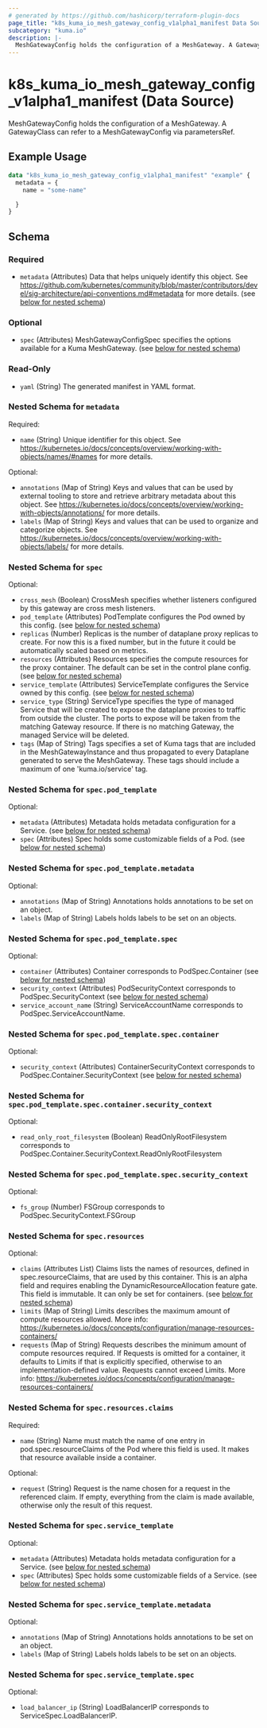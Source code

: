 ```yaml
---
# generated by https://github.com/hashicorp/terraform-plugin-docs
page_title: "k8s_kuma_io_mesh_gateway_config_v1alpha1_manifest Data Source - terraform-provider-k8s"
subcategory: "kuma.io"
description: |-
  MeshGatewayConfig holds the configuration of a MeshGateway. A GatewayClass can refer to a MeshGatewayConfig via parametersRef.
---
```


# k8s_kuma_io_mesh_gateway_config_v1alpha1_manifest (Data Source)

MeshGatewayConfig holds the configuration of a MeshGateway. A GatewayClass can refer to a MeshGatewayConfig via parametersRef.

## Example Usage

```terraform
data "k8s_kuma_io_mesh_gateway_config_v1alpha1_manifest" "example" {
  metadata = {
    name = "some-name"

  }
}
```

<!-- schema generated by tfplugindocs -->
## Schema

### Required

- `metadata` (Attributes) Data that helps uniquely identify this object. See https://github.com/kubernetes/community/blob/master/contributors/devel/sig-architecture/api-conventions.md#metadata for more details. (see [below for nested schema](#nestedatt--metadata))

### Optional

- `spec` (Attributes) MeshGatewayConfigSpec specifies the options available for a Kuma MeshGateway. (see [below for nested schema](#nestedatt--spec))

### Read-Only

- `yaml` (String) The generated manifest in YAML format.

<a id="nestedatt--metadata"></a>
### Nested Schema for `metadata`

Required:

- `name` (String) Unique identifier for this object. See https://kubernetes.io/docs/concepts/overview/working-with-objects/names/#names for more details.

Optional:

- `annotations` (Map of String) Keys and values that can be used by external tooling to store and retrieve arbitrary metadata about this object. See https://kubernetes.io/docs/concepts/overview/working-with-objects/annotations/ for more details.
- `labels` (Map of String) Keys and values that can be used to organize and categorize objects. See https://kubernetes.io/docs/concepts/overview/working-with-objects/labels/ for more details.


<a id="nestedatt--spec"></a>
### Nested Schema for `spec`

Optional:

- `cross_mesh` (Boolean) CrossMesh specifies whether listeners configured by this gateway are cross mesh listeners.
- `pod_template` (Attributes) PodTemplate configures the Pod owned by this config. (see [below for nested schema](#nestedatt--spec--pod_template))
- `replicas` (Number) Replicas is the number of dataplane proxy replicas to create. For now this is a fixed number, but in the future it could be automatically scaled based on metrics.
- `resources` (Attributes) Resources specifies the compute resources for the proxy container. The default can be set in the control plane config. (see [below for nested schema](#nestedatt--spec--resources))
- `service_template` (Attributes) ServiceTemplate configures the Service owned by this config. (see [below for nested schema](#nestedatt--spec--service_template))
- `service_type` (String) ServiceType specifies the type of managed Service that will be created to expose the dataplane proxies to traffic from outside the cluster. The ports to expose will be taken from the matching Gateway resource. If there is no matching Gateway, the managed Service will be deleted.
- `tags` (Map of String) Tags specifies a set of Kuma tags that are included in the MeshGatewayInstance and thus propagated to every Dataplane generated to serve the MeshGateway. These tags should include a maximum of one 'kuma.io/service' tag.

<a id="nestedatt--spec--pod_template"></a>
### Nested Schema for `spec.pod_template`

Optional:

- `metadata` (Attributes) Metadata holds metadata configuration for a Service. (see [below for nested schema](#nestedatt--spec--pod_template--metadata))
- `spec` (Attributes) Spec holds some customizable fields of a Pod. (see [below for nested schema](#nestedatt--spec--pod_template--spec))

<a id="nestedatt--spec--pod_template--metadata"></a>
### Nested Schema for `spec.pod_template.metadata`

Optional:

- `annotations` (Map of String) Annotations holds annotations to be set on an object.
- `labels` (Map of String) Labels holds labels to be set on an objects.


<a id="nestedatt--spec--pod_template--spec"></a>
### Nested Schema for `spec.pod_template.spec`

Optional:

- `container` (Attributes) Container corresponds to PodSpec.Container (see [below for nested schema](#nestedatt--spec--pod_template--spec--container))
- `security_context` (Attributes) PodSecurityContext corresponds to PodSpec.SecurityContext (see [below for nested schema](#nestedatt--spec--pod_template--spec--security_context))
- `service_account_name` (String) ServiceAccountName corresponds to PodSpec.ServiceAccountName.

<a id="nestedatt--spec--pod_template--spec--container"></a>
### Nested Schema for `spec.pod_template.spec.container`

Optional:

- `security_context` (Attributes) ContainerSecurityContext corresponds to PodSpec.Container.SecurityContext (see [below for nested schema](#nestedatt--spec--pod_template--spec--container--security_context))

<a id="nestedatt--spec--pod_template--spec--container--security_context"></a>
### Nested Schema for `spec.pod_template.spec.container.security_context`

Optional:

- `read_only_root_filesystem` (Boolean) ReadOnlyRootFilesystem corresponds to PodSpec.Container.SecurityContext.ReadOnlyRootFilesystem



<a id="nestedatt--spec--pod_template--spec--security_context"></a>
### Nested Schema for `spec.pod_template.spec.security_context`

Optional:

- `fs_group` (Number) FSGroup corresponds to PodSpec.SecurityContext.FSGroup




<a id="nestedatt--spec--resources"></a>
### Nested Schema for `spec.resources`

Optional:

- `claims` (Attributes List) Claims lists the names of resources, defined in spec.resourceClaims, that are used by this container. This is an alpha field and requires enabling the DynamicResourceAllocation feature gate. This field is immutable. It can only be set for containers. (see [below for nested schema](#nestedatt--spec--resources--claims))
- `limits` (Map of String) Limits describes the maximum amount of compute resources allowed. More info: https://kubernetes.io/docs/concepts/configuration/manage-resources-containers/
- `requests` (Map of String) Requests describes the minimum amount of compute resources required. If Requests is omitted for a container, it defaults to Limits if that is explicitly specified, otherwise to an implementation-defined value. Requests cannot exceed Limits. More info: https://kubernetes.io/docs/concepts/configuration/manage-resources-containers/

<a id="nestedatt--spec--resources--claims"></a>
### Nested Schema for `spec.resources.claims`

Required:

- `name` (String) Name must match the name of one entry in pod.spec.resourceClaims of the Pod where this field is used. It makes that resource available inside a container.

Optional:

- `request` (String) Request is the name chosen for a request in the referenced claim. If empty, everything from the claim is made available, otherwise only the result of this request.



<a id="nestedatt--spec--service_template"></a>
### Nested Schema for `spec.service_template`

Optional:

- `metadata` (Attributes) Metadata holds metadata configuration for a Service. (see [below for nested schema](#nestedatt--spec--service_template--metadata))
- `spec` (Attributes) Spec holds some customizable fields of a Service. (see [below for nested schema](#nestedatt--spec--service_template--spec))

<a id="nestedatt--spec--service_template--metadata"></a>
### Nested Schema for `spec.service_template.metadata`

Optional:

- `annotations` (Map of String) Annotations holds annotations to be set on an object.
- `labels` (Map of String) Labels holds labels to be set on an objects.


<a id="nestedatt--spec--service_template--spec"></a>
### Nested Schema for `spec.service_template.spec`

Optional:

- `load_balancer_ip` (String) LoadBalancerIP corresponds to ServiceSpec.LoadBalancerIP.
